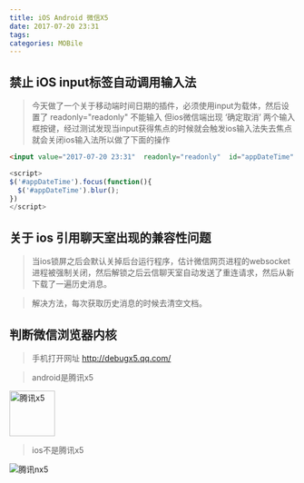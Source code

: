 ```yaml
---
title: iOS Android 微信X5
date: 2017-07-20 23:31
tags:
categories: MOBile
---
```


## 禁止 iOS input标签自动调用输入法

> 今天做了一个关于移动端时间日期的插件，必须使用input为载体，然后设置了 readonly="readonly" 不能输入 但ios微信端出现  ‘确定取消’ 两个输入框按键，经过测试发现当input获得焦点的时候就会触发ios输入法失去焦点就会关闭ios输入法所以做了下面的操作

```html
<input value="2017-07-20 23:31"  readonly="readonly"  id="appDateTime"  type="text">
```

```javascript
<script>
$('#appDateTime').focus(function(){
  $('#appDateTime').blur();
})
</script>

```

## 关于 ios 引用聊天室出现的兼容性问题

> 当ios锁屏之后会默认关掉后台运行程序，估计微信网页进程的websocket进程被强制关闭，然后解锁之后云信聊天室自动发送了重连请求，然后从新下载了一遍历史消息。

> 解决方法，每次获取历史消息的时候去清空文档。


## 判断微信浏览器内核

> 手机打开网址 <http://debugx5.qq.com/>

> android是腾讯x5

<img src="/hexo/images/txX5.png" alt="腾讯x5"  height="80">

> ios不是腾讯x5

<img src="/hexo/images/txnX5.png" alt="腾讯nx5">
